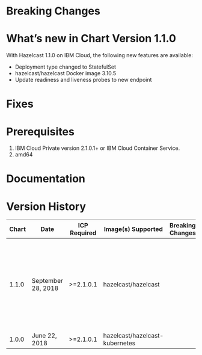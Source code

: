 # Breaking Changes


# What’s new in Chart Version 1.1.0

With Hazelcast 1.1.0 on IBM Cloud, the following new
features are available:
* Deployment type changed to StatefulSet
* hazelcast/hazelcast Docker image 3.10.5
* Update readiness and liveness probes to new endpoint


# Fixes


# Prerequisites
1. IBM Cloud Private version 2.1.0.1+ or IBM Cloud Container Service.
2. amd64

# Documentation


# Version History

| Chart | Date | ICP Required | Image(s) Supported | Breaking Changes | Details |
| ----- | ---- | ------------ | ------------------ | ---------------- | ------- | 
| 1.1.0 | September 28, 2018 | >=2.1.0.1 | hazelcast/hazelcast | | Change deployment type to StatefulSet. Update hazelcast supported docker image, version, and probes. |
| 1.0.0 | June 22, 2018 | >=2.1.0.1 | hazelcast/hazelcast-kubernetes | | Initial release. |
